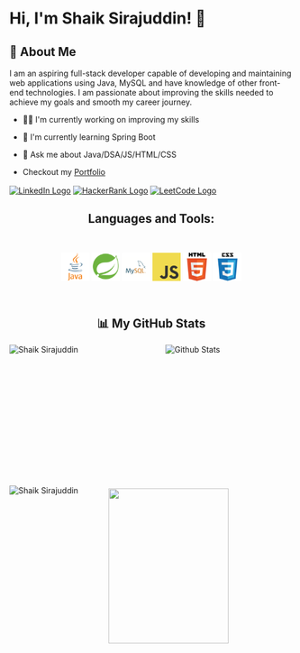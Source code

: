 # Hi, I'm Shaik Sirajuddin! 👋
## 🚀 About Me

I am an aspiring full-stack developer capable of developing and maintaining web applications using Java, MySQL and have knowledge of other front-end technologies. I am passionate about improving the skills needed to achieve my goals and smooth my career journey. 
    
- 👩‍💻 I'm currently working on improving my skills

- 🧠 I'm currently learning Spring Boot

- 💬 Ask me about Java/DSA/JS/HTML/CSS

- Checkout my [Portfolio](https://sirajuddin135.github.io/)

<a href="https://www.linkedin.com/in/shaik-sirajuddin-aa21551b3/">
  <img align="center" src="https://cdn.icon-icons.com/icons2/2699/PNG/512/linkedin_logo_icon_171224.png" alt="LinkedIn Logo" width="130px"/></a>

<a href="https://www.hackerrank.com/fw18_0110">
  <img align="center" src="https://cdn.icon-icons.com/icons2/2530/PNG/512/hackerrank_button_icon_151894.png" alt="HackerRank Logo" width="130px"/></a>

<a href="https://leetcode.com/Shaik_Sirajuddin/">
  <img align="center" src="https://cdn.icon-icons.com/icons2/2530/PNG/512/leetcode_button_icon_151892.png" alt="LeetCode Logo" width="130px"/></a>

<!-- ![](https://visitor-badge.glitch.me/badge?page_id=Sirajuddin135&left_color=blue&right_color=green) -->
<!--   ![Visitor Count](https://profile-counter.glitch.me/Sirajuddin135/count.svg) -->

<span><h2 align="center">Languages and Tools:</h2>
  <br>
    <p align="center">
    <img align="center" src="https://github.com/github/explore/blob/60c4ca5a1ccb9592f3fb4f5167fbcd58c9ad000d/topics/java/java.png" alt="Java" width="50px" height="50px"/>
    <img align="center" src="https://github.com/github/explore/blob/60c4ca5a1ccb9592f3fb4f5167fbcd58c9ad000d/topics/spring-boot/spring-boot.png" alt="Spring Boot Logo" width="50px" height="50px"/>
    <img align="center" src="https://github.com/github/explore/blob/60c4ca5a1ccb9592f3fb4f5167fbcd58c9ad000d/topics/mysql/mysql.png" alt="MySQL Logo" width="50px" height="50px"/>
    <img align="center" src="https://github.com/github/explore/blob/60c4ca5a1ccb9592f3fb4f5167fbcd58c9ad000d/topics/javascript/javascript.png" alt="JS Logo" width="50px" height="50px"/>
    <img align="center" src="https://github.com/github/explore/blob/60c4ca5a1ccb9592f3fb4f5167fbcd58c9ad000d/topics/html/html.png" alt="HTML" width="50px" height="50px"/>
    <img align="center" src="https://github.com/github/explore/blob/60c4ca5a1ccb9592f3fb4f5167fbcd58c9ad000d/topics/css/css.png" alt="CSS" width="50px" height="50px"/> 
</p></span>

<br>

<h2 align="center">📊 My GitHub Stats</h2>
<div>
  <img align="left" src="https://github-readme-streak-stats.herokuapp.com/?user=Sirajuddin135&theme=indian-flag" alt="Shaik Sirajuddin" height="250px" width="45%" />
  <img align="right" src="https://github-readme-stats.vercel.app/api?username=Sirajuddin135&theme=flag-india&show_icons=true&count_private=true" alt="Github Stats" height="255px" width="45%"/>
</div>
  
</br>  

<div>
  <img align="left" src="https://github-readme-stats.vercel.app/api/top-langs/?username=Sirajuddin135&layout=default&langs_count=8&hide=&theme=indian-flag" alt="Shaik Sirajuddin" height="275px" width="30%"/>
  <img align="right" src="https://activity-graph.herokuapp.com/graph?username=Sirajuddin135&bg_color=ffffff&color=000080&line=138808&point=ff9933&area=true" height="275px" width="65%"/>
</div>
